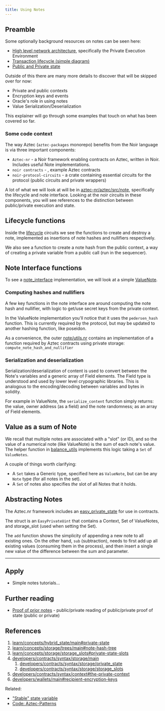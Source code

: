```yaml
---
title: Using Notes
---
```


## Preamble
Some optionally background resources on notes can be seen here:
- [High level network architecture](https://docs.aztec.network/learn/about_aztec/technical_overview#high-level-network-architecture), specifically the Private Execution Environment
- [Transaction lifecycle (simple diagram)](https://docs.aztec.network/learn/concepts/transactions#simple-example-of-the-private-transaction-lifecycle)
- [Public and Private state](https://docs.aztec.network/learn/concepts/hybrid_state/main)

Outside of this there are many more details to discover that will be skipped over for now:
- Private and public contexts
- Encryption keys and events
- Oracle's role in using notes
- Value Serialization/Deserialization

This explainer will go through some examples that touch on what has been covered so far.

### Some code context
The way Aztec (`aztec-packages` monorepo) benefits from the Noir language is via three important components:
- `Aztec-nr` - a Noir framework enabling contracts on Aztec, written in Noir. Includes useful Note implementations.
- `noir contracts` - , example Aztec contracts
- `noir-protocol-circuits` - a crate containing essential circuits for the protocol (public circuits and private wrappers)

A lot of what we will look at will be in [aztec-nr/aztec/src/note](https://github.com/AztecProtocol/aztec-packages/blob/master/noir-projects/aztec-nr/aztec/src/note), specifically the lifecycle and note interface.
Looking at the noir circuits in these components, you will see references to the distinction between public/private execution and state.

## Lifecycle functions
Inside the [lifecycle](
https://github.com/AztecProtocol/aztec-packages/blob/master/noir-projects/aztec-nr/aztec/src/note/lifecycle.nr) circuits we see the functions to create and destroy a note, implemented as insertions of note hashes and nullifiers respectively.

We also see a function to create a note hash from the public context, a way of creating a private variable from a public call (run in the sequencer).

## Note Interface functions
To see a [note_interface](https://github.com/AztecProtocol/aztec-packages/blob/master/noir-projects/aztec-nr/aztec/src/note/note_interface.nr) implementation, we will look at a simple [ValueNote](https://github.com/AztecProtocol/aztec-packages/blob/master/noir-projects/aztec-nr/value-note/src/value_note.nr).

### Computing hashes and nullifiers
A few key functions in the note interface are around computing the note hash and nullifier, with logic to get/use secret keys from the private context.

In the ValueNote implementation you'll notice that it uses the `pedersen_hash` function. This is currently required by the protocol, but may be updated to another hashing function, like poseidon.

As a convenience, the outer [note/utils.nr](https://github.com/AztecProtocol/aztec-packages/blob/master/noir-projects/aztec-nr/aztec/src/note/utils.nr) contains an implementation of a function required by Aztec contracts using private storage: `compute_note_hash_and_nullifier`

### Serialization and deserialization
Serialization/deserialization of content is used to convert between the Note's variables and a generic array of Field elements. The Field type is understood and used by lower level crypographic libraries.
This is analogous to the encoding/decoding between variables and bytes in solidity.

For example in ValueNote, the `serialize_content` function simply returns: the value, owner address (as a field) and the note randomness; as an array of Field elements.

## Value as a sum of Note
We recall that multiple notes are associated with a "slot" (or ID), and so the value of a numerical note (like ValueNote) is the sum of each note's value.
The helper function in [balance_utils](https://github.com/AztecProtocol/aztec-packages/blob/master/noir-projects/aztec-nr/value-note/src/balance_utils.nr) implements this logic taking a `Set` of `ValueNotes`.

A couple of things worth clarifying:
- A `Set` takes a Generic type, specified here as `ValueNote`, but can be any `Note` type (for all notes in the set).
- A `Set` of notes also specifies *the* slot of all Notes that it holds.

## Abstracting Notes
The Aztec.nr framework includes an [easy_private_state](https://github.com/AztecProtocol/aztec-packages/blob/master/noir-projects/aztec-nr/easy-private-state/src/easy_private_state.nr) for use in contracts.

The struct is an `EasyPrivateUint` that contains a Context, Set of ValueNotes, and storage_slot (used when setting the Set).

The `add` function shows the simplicity of appending a new note to all existing ones. On the other hand, `sub` (subtraction), needs to first add up all existing values (consuming them in the process), and then insert a single new value of the difference between the sum and parameter.

-----

## Apply
- Simple notes tutorials...

## Further reading

- [Proof of prior notes](https://docs.aztec.network/developers/contracts/syntax/historical_access/how_to_prove_history) - public/private reading of public/private proof of state (public or private)

## References
1. [learn/concepts/hybrid_state/main#private-state](https://docs.aztec.network/learn/concepts/hybrid_state/main#private-state)
1. [learn/concepts/storage/trees/main#note-hash-tree](https://docs.aztec.network/learn/concepts/storage/trees/main#note-hash-tree)
1. [learn/concepts/storage/storage_slots#private-state-slots](https://docs.aztec.network/learn/concepts/storage/storage_slots#private-state-slots---slots-arent-real)
1. [developers/contracts/syntax/storage/main](https://docs.aztec.network/developers/contracts/syntax/storage/main)
    1. [developers/contracts/syntax/storage/private_state](https://docs.aztec.network/developers/contracts/syntax/storage/private_state)
    1. [developers/contracts/syntax/storage/storage_slots](https://docs.aztec.network/developers/contracts/syntax/storage/storage_slots)
1. [developers/contracts/syntax/context#the-private-context](https://docs.aztec.network/developers/contracts/syntax/context#the-private-context)
1. [developers/wallets/main#recipient-encryption-keys](https://docs.aztec.network/developers/wallets/main#recipient-encryption-keys)


Related:
- ["Stable" state variable](https://github.com/AztecProtocol/aztec-packages/issues/4130)
- [Code: Aztec-Patterns](https://github.com/defi-wonderland/aztec-patterns)
